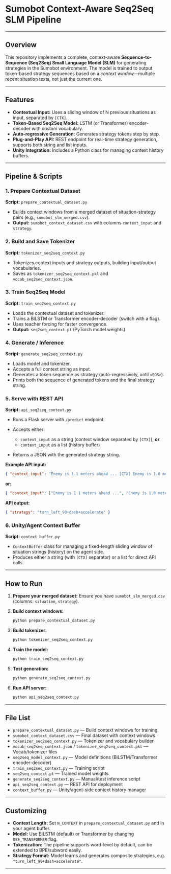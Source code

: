 # **Sumobot Context-Aware Seq2Seq SLM Pipeline**

---

## **Overview**

This repository implements a complete, context-aware **Sequence-to-Sequence (Seq2Seq) Small Language Model (SLM)** for generating strategies in the Sumobot environment.
The model is trained to output token-based strategy sequences based on a *context window*—multiple recent situation texts, not just the current one.

---

## **Features**

* **Contextual Input:** Uses a sliding window of N previous situations as input, separated by `[CTX]`.
* **Token-Based Seq2Seq Model:** LSTM (or Transformer) encoder-decoder with custom vocabulary.
* **Auto-regressive Generation:** Generates strategy tokens step by step.
* **Plug-and-Play API:** REST endpoint for real-time strategy generation, supports both string and list inputs.
* **Unity Integration:** Includes a Python class for managing context history buffers.

---

## **Pipeline & Scripts**

### **1. Prepare Contextual Dataset**

**Script:** `prepare_contextual_dataset.py`

* Builds context windows from a merged dataset of situation-strategy pairs (e.g., `sumobot_slm_merged.csv`).
* **Output:** `sumobot_context_dataset.csv` with columns `context_input` and `strategy`.

### **2. Build and Save Tokenizer**

**Script:** `tokenizer_seq2seq_context.py`

* Tokenizes context inputs and strategy outputs, building input/output vocabularies.
* Saves as `tokenizer_seq2seq_context.pkl` and `vocab_seq2seq_context.json`.

### **3. Train Seq2Seq Model**

**Script:** `train_seq2seq_context.py`

* Loads the contextual dataset and tokenizer.
* Trains a BiLSTM or Transformer encoder-decoder (switch with a flag).
* Uses teacher forcing for faster convergence.
* **Output:** `seq2seq_context.pt` (PyTorch model weights).

### **4. Generate / Inference**

**Script:** `generate_seq2seq_context.py`

* Loads model and tokenizer.
* Accepts a full context string as input.
* Generates a token sequence as strategy (auto-regressively, until `<EOS>`).
* Prints both the sequence of generated tokens and the final strategy string.

### **5. Serve with REST API**

**Script:** `api_seq2seq_context.py`

* Runs a Flask server with `/predict` endpoint.
* Accepts either:

  * `context_input` as a string (context window separated by `[CTX]`), **or**
  * `context_input` as a list (history buffer)
* Returns a JSON with the generated strategy string.

**Example API input:**

```json
{ "context_input": "Enemy is 1.1 meters ahead ... [CTX] Enemy is 1.0 meters ahead ... [CTX] ..." }
```

**or:**

```json
{ "context_input": ["Enemy is 1.1 meters ahead ...", "Enemy is 1.0 meters ahead ...", ...] }
```

**API output:**

```json
{ "strategy": "turn_left_90+dash+accelerate" }
```

### **6. Unity/Agent Context Buffer**

**Script:** `context_buffer.py`

* `ContextBuffer` class for managing a fixed-length sliding window of situation strings (history) on the agent side.
* Produces either a string (with `[CTX]` separator) or a list for direct API calls.

---

## **How to Run**

1. **Prepare your merged dataset:**
   Ensure you have `sumobot_slm_merged.csv` (columns: `situation`, `strategy`).

2. **Build context windows:**

   ```bash
   python prepare_contextual_dataset.py
   ```

3. **Build tokenizer:**

   ```bash
   python tokenizer_seq2seq_context.py
   ```

4. **Train the model:**

   ```bash
   python train_seq2seq_context.py
   ```

5. **Test generation:**

   ```bash
   python generate_seq2seq_context.py
   ```

6. **Run API server:**

   ```bash
   python api_seq2seq_context.py
   ```

---

## **File List**

* `prepare_contextual_dataset.py` — Build context windows for training
* `sumobot_context_dataset.csv` — Final dataset with context windows
* `tokenizer_seq2seq_context.py` — Tokenizer and vocabulary builder
* `vocab_seq2seq_context.json` / `tokenizer_seq2seq_context.pkl` — Vocab/tokenizer files
* `seq2seq_model_context.py` — Model definitions (BiLSTM/Transformer encoder-decoder)
* `train_seq2seq_context.py` — Training script
* `seq2seq_context.pt` — Trained model weights
* `generate_seq2seq_context.py` — Manual/test inference script
* `api_seq2seq_context.py` — REST API for deployment
* `context_buffer.py` — Unity/agent-side context history manager

---

## **Customizing**

* **Context Length:** Set `N_CONTEXT` in `prepare_contextual_dataset.py` and in your agent buffer.
* **Model:** Use BiLSTM (default) or Transformer by changing `USE_TRANSFORMER` flag.
* **Tokenization:** The pipeline supports word-level by default, can be extended to BPE/subword easily.
* **Strategy Format:** Model learns and generates composite strategies, e.g. `"turn_left_90+dash+accelerate"`.

---
